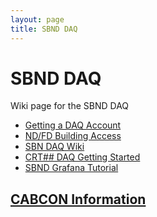 ```yaml
---
layout: page
title: SBND DAQ
---
```




SBND DAQ
==========================================================

Wiki page for the SBND DAQ

-   [Getting a DAQ Account](https://sbnsoftware.github.io/sbn_online_wiki/Getting_a_DAQ_account.html)
-   [ND/FD Building Access](https://sbnsoftware.github.io/sbndcode_wiki/building_access.html)
-   [SBN DAQ Wiki](https://sbnsoftware.github.io/sbn_online_wiki/sbndaq_Wiki.html)
-   [CRT## DAQ Getting Started](https://sbnsoftware.github.io/sbndaq_oldwiki/SBND_DAQ_GettingStarted.html)
-   [SBND Grafana Tutorial](https://sbnsoftware.github.io/sbn_online_wiki/sbnd_grafana_tutorial.html)

[CABCON Information](CABCON_Information.html) 
--------------------------------------------------------------------------------------------------------------------
